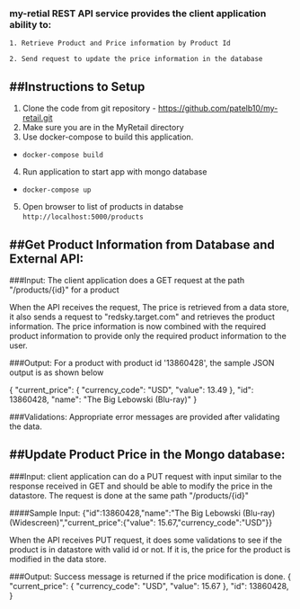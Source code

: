### my-retial REST API service provides the client application ability to:

    1. Retrieve Product and Price information by Product Id

    2. Send request to update the price information in the database
    
##Instructions to Setup
--------------------- 
1. Clone the code from git repository - https://github.com/patelb10/my-retail.git
2. Make sure you are in the MyRetail directory
3. Use docker-compose to build this application.
 - `docker-compose build`
4. Run application to start app with mongo database
 - `docker-compose up`
5. Open browser to list of products in databse
`http://localhost:5000/products`

 ##Get Product Information from Database and External API:
-----------------------

###Input: 
The client application does a GET request at the path "/products/{id}" for a product 
 
When the API receives the request, The price is retrieved from a data store, it also sends a request to "redsky.target.com" and retrieves the product information. The price information is now combined with the required product information to provide only the 
required product information to the user.

###Output: 
For a product with product id '13860428', the sample JSON output is as shown below

{
    "current_price": {
        "currency_code": "USD",
        "value": 13.49
    },
    "id": 13860428,
    "name": "The Big Lebowski (Blu-ray)"
}

###Validations: 
Appropriate error messages are provided after validating the data.

##Update Product Price in the Mongo database:
-------------------------------------

###Input: 
client application can do a PUT request with input similar to the response received in GET and should be able
to modify the price in the datastore. The request is done at the same path "/products/{id}"

####Sample Input: 
{"id":13860428,"name":"The Big Lebowski (Blu-ray) (Widescreen)","current_price":{"value": 15.67,"currency_code":"USD"}}

When the API receives PUT request, it does some validations to see if the product is in datastore with valid id or not. If it is, the price for the product is modified 
in the data store.

###Output: 
Success message is returned if the price modification is done.
{
    "current_price": {
        "currency_code": "USD",
        "value": 15.67
    },
    "id": 13860428,
}


